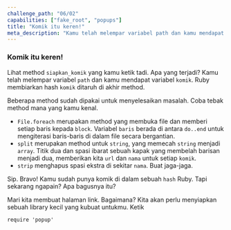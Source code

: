 ```yaml
---
challenge_path: "06/02"
capabilities: ["fake_root", "popups"]
title: "Komik itu keren!"
meta_description: "Kamu telah melempar variabel path dan kamu mendapat variabel komik. Ruby membiarkan hash komik ditaruh di akhir method."
---
```


### Komik itu keren!

Lihat method `siapkan_komik` yang kamu ketik tadi. Apa yang terjadi? Kamu telah melempar variabel `path` dan kamu mendapat variabel `komik`. Ruby membiarkan hash `komik` ditaruh di akhir method.

Beberapa method sudah dipakai untuk menyelesaikan masalah. Coba tebak method mana yang kamu kenal.

- `File.foreach` merupakan method yang membuka file dan memberi setiap baris kepada `block`. Variabel `baris` berada di antara `do..end` untuk mengiterasi baris-baris di dalam file secara bergantian.
- `split` merupakan method untuk `string`, yang memecah `string` menjadi `array`. Titik dua dan spasi ibarat sebuah kapak yang membelah barisan menjadi dua, memberikan kita `url` dan `nama` untuk setiap `komik`.
- `strip` menghapus spasi ekstra di sekitar `nama`. Buat jaga-jaga.

Sip. Bravo! Kamu sudah punya komik di dalam sebuah `hash` Ruby. Tapi sekarang ngapain? Apa bagusnya itu?

Mari kita membuat halaman link. Bagaimana? Kita akan perlu menyiapkan sebuah library kecil yang kubuat untukmu. Ketik

`
require 'popup'
`